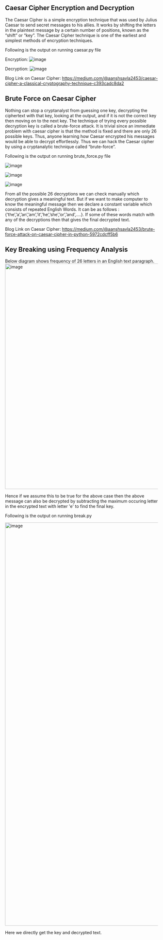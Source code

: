 ## Caesar Cipher Encryption and Decryption
The Caesar Cipher is a simple encryption technique that was used by Julius Caesar to send secret messages to his allies. It works by shifting the letters in the plaintext message by a certain number of positions, known as the “shift” or “key”. The Caesar Cipher technique is one of the earliest and simplest methods of encryption techniques.

Following is the output on running caesar.py file

Encryption:
![image](https://github.com/user-attachments/assets/e6db1e17-c03b-4966-8440-039f6bbb15f2)

Decryption:
![image](https://github.com/user-attachments/assets/b676bbf5-aad1-42dd-95b2-048a93ae78ce)

Blog Link on Caesar Cipher:
https://medium.com/@aanshsavla2453/caesar-cipher-a-classical-cryptography-technique-c393cadc8da2

## Brute Force on Caesar Cipher
Nothing can stop a cryptanalyst from guessing one key, decrypting the ciphertext with that key, looking at the output, and if it is not the correct key then moving on to the next key. The technique of trying every possible decryption key is called a brute-force attack.
It is trivial since an immediate problem with caesar cipher is that the method is fixed and there are only 26 possible keys. Thus, anyone learning how Caesar encrypted his messages would be able to decrypt effortlessly. Thus we can hack the Caesar cipher by using a cryptanalytic technique called “brute-force”.

Following is the output on running brute_force.py file

![image](https://github.com/user-attachments/assets/ec203539-05c1-4204-947f-1a36c7ad3523)

![image](https://github.com/user-attachments/assets/76c4a894-0ff2-4156-a6e7-c720699da2e4)

![image](https://github.com/user-attachments/assets/5bde2854-41e8-48c3-9d49-5caa867971ee)

From all the possible 26 decryptions we can check manually which decryption gives a meaningful text. But if we want to make computer to know the meaningful message then we declare a constant variable which consists of repeated English Words. It can be as follows : {‘the’,’a’,’an’,’am’,’it’,’he’,’she’,’or’,’and’,….}.
If some of these words match with any of the decryptions then that gives the final decrypted text.

Blog Link on Caesar Cipher:
https://medium.com/@aanshsavla2453/brute-force-attack-on-caesar-cipher-in-python-5972cdcff5b6

## Key Breaking using Frequency Analysis

Below diagram shows frequency of 26 letters in an English text paragraph.
<img width="741" alt="image" src="https://github.com/user-attachments/assets/8bef9a56-d6d3-4ae2-b27b-c554dd06401c">

Hence if we assume this to be true for the above case then the above message can also be decrypted by subtracting the maximum occuring letter in the encrypted text with letter 'e' to find the final key.

Following is the output on running break.py

<img width="1325" alt="image" src="https://github.com/user-attachments/assets/a031c4a3-2cc7-4e8e-9f73-144f39287e61">

Here we directly get the key and decrypted text.








